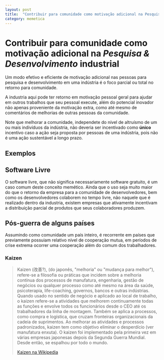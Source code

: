 ```yaml
---
layout: post
title:  "Contribuir para comunidade como motivação adicional na Pesquisa & Desenvolvimento industrial"
category: memetica
---
```


# Contribuir para comunidade como motivação adicional na _Pesquisa & Desenvolvimento_ industrial
Um modo efetivo e eficiente de motivação adicional nas pessoas para pesquisa e
desenvolvimento em uma indústria é o foco parcial ou total no retorno para
comunidade.

A industria aqui pode ter retorno em motivação pessoal geral para ajudar em
outros trabalhos que seu pessoal execute, além do potencial inovador não apenas
proveniente da motivação extra, como até mesmo de comentários de melhorias de
outras pessoas da comunidade.

Note que melhorar a comunidade, independete do nível de altruísmo de um ou mais
indivíduos da indústria, não deveria ser incentivado como **único** incentivo caso
a ação seja proposta por pessoas de uma indústria, pois não é uma ação
sustentável a longo prazo.

## Exemplos

## Software Livre
O software livre, que não significa necessariamente software gratuito, é
um caso comum deste conceito memético. Ainda que o uso seja muito maior do que
o retorno da empresa para a comunidade de desenvolvedores, bem como os
desenvolvedores colaborem no tempo livre, não naquele que é realizado dentro da
industria, existem empresas que ativamente incentivam a distribuição parcial
de produtos que seus colaboradores produzem.

## Pós-guerra de alguns países
Assumindo como comunidade um país inteiro, é recorrente em países que
previamente possuiam relativo nível de cooperação mutua, em períodos de crise
extrema ocorrer uma cooperação além do comum dos trabalhadores.

### Kaizen
> Kaizen (改善?), (do japonês, "melhoria" ou "mudança para melhor"), refere-se a
> filosofia ou práticas que incidem sobre a melhoria contínua dos processos de
> manufatura, engenharia, gestão de negócios ou qualquer processo como até
> mesmo na área da saúde, psicoterapia, life-coaching, governos, bancos e outras
> indústrias. Quando usado no sentido de negócio e aplicado ao local de
> trabalho, o kaizen refere-se a atividades que melhorem continuamente todas as
> funções e envolve todos os funcionários desde o CEO até os trabalhadores da
> linha de montagem. Também se aplica a processos, como compra e logística, que
> cruzam fronteiras organizacionais da cadeia de suprimentos. Ao melhorar as
> atividades e processos padronizados, kaizen tem como objetivo eliminar o
> desperdício (ver manufatura enxuta). O kaizen foi implementado pela primeira
> vez em várias empresas japonesas depois da Segunda Guerra Mundial. Desde
> então, se espalhou por todo o mundo.
> 
> [Kaizen na Wikipedia](https://pt.wikipedia.org/wiki/Kaizen)
